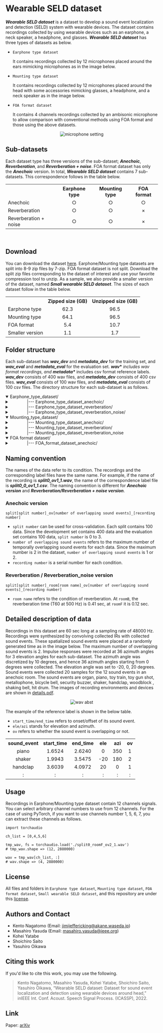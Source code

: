 # Wearable SELD dataset
<strong>_Wearable SELD dataset_</strong> is a dataset to develop a sound event localization and detection (SELD) system with wearable devices. The dataset contains recordings collected by using wearable devices such as an earphone, a neck speaker, a headphone, and glasses. <strong>_Wearable SELD dataset_</strong> has three types of datasets as below.

* `Earphone type dataset` <p>It contains recordings collected by 12 microphones placed around the ears mimicking microphones as in the image below. </p>

* `Mounting type dataset` <p>It contains recordings collected by 12 microphones placed around the head with some accessories mimicking glasses, a headphone, and a neck speaker as in the image below. </p>

* `FOA format dataset` <p>It contains 4 channels recordings collected by an ambisonic microphone to allow comparison with conventional methods using FOA format and those using the above datasets. </p>

<p align="center">
    <img src="https://user-images.githubusercontent.com/17283799/153329810-ba9cc764-5474-4a8a-9352-711693a7f7b8.png" alt="microphone setting" >
</p>

## Sub-datasets

Each dataset type has three versions of the sub-dataset; <strong>_Anechoic_</strong>, <strong>_Reverberation_</strong>, and <strong>_Reverberation + noise_</strong>. FOA format dataset has only the <strong>_Anechoic_</strong> version. In total, <strong>_Wearable SELD dataset_</strong> contains 7 sub-datasets. This correspondence follows in the table below.
<table align="center">
    <tr>
        <th></th>
        <th>Earphone type</th>
        <th>Mounting type</th>
        <th>FOA format</th>
    </tr>
    <tr>
        <td>Anechoic</td>
        <td align="center">○</td>
        <td align="center">○</td>
        <td align="center">○</td>
    </tr>
        <tr>
        <td>Reverberation</td>
        <td align="center">○</td>
        <td align="center">○</td>
        <td align="center">×</td>
    </tr>
        </tr>
        <tr>
        <td>Reverberation + noise</td>
        <td align="center">○</td>
        <td align="center">○</td>
        <td align="center">×</td>
    </tr>
</table>

<br>

## Download

You can download the dataset [here](https://doi.org/10.5281/zenodo.6030111). Earphone/Mounting type datasets are split into 8-9 zip files by 7-zip.
FOA format dataset is not split. Download the split zip files corresponding to the dataset of interest and use your favorite compression tool to unzip. As a sample, we also provide a smaller version of the dataset, named <strong>_Small wearable SELD dataset_</strong>. The sizes of each dataset follow in the table below.


<table align="center">
    <tr>
        <th></th>
        <th>Zipped size (GB)</th>
        <th>Unzipped size (GB)</th>
    </tr>
    <tr>
        <td>Earphone type</td>
        <td align="center">62.3</td>
        <td align="center">96.5</td>
    </tr>
    <tr>
        <td>Mounting type</td>
        <td align="center">64.1</td>
        <td align="center">96.5</td>
    </tr>
    </tr>
        <tr>
        <td>FOA format</td>
        <td align="center">5.4</td>
        <td align="center">10.7</td>
    </tr>
        </tr>
        <tr>
        <td>Smaller version</td>
        <td align="center">1.1</td>
        <td align="center">1.7</td>
    </tr>
</table>

## Folder structure

Each sub-dataset has <strong>_wav_dev_</strong> and <strong>_metadata_dev_</strong> for the training set, and <strong>_wav_eval_</strong> and <strong>_metadata_eval_</strong> for the evaluation set. <strong>_wav_\*_</strong> includes wav format recordings, and <strong>_metadata_\*_</strong> includes csv format reference labels. <strong>_wav_dev_</strong> consists of 400 wav files, and <strong>_metadata_dev_</strong> consists of 400 csv files. <strong>_wav_eval_</strong> consists of 100 wav files, and <strong>_metadata_eval_</strong> consists of 100 csv files. The directory structure for each sub-dataset is as follows.

<details open> 
<summary>
Earphone_type_dataset/
</summary>
    <details>
    <summary>
    &emsp;&emsp;&emsp;&emsp;|--- Earphone_type_dataset_anechoic/
    </summary>
        <details>
        <summary > &emsp;&emsp;&emsp;&emsp; &emsp;&emsp;&emsp;&emsp;
        |--- wav_dev/
        </summary>
            <p>&emsp;&emsp;&emsp;&emsp; &emsp;&emsp;&emsp;&emsp; &emsp;&emsp;&emsp;&emsp;|--- split0_ov1_1.wav</p>
            <p>&emsp;&emsp;&emsp;&emsp; &emsp;&emsp;&emsp;&emsp; &emsp;&emsp;&emsp;&emsp;|--- split1_ov2_1.wav</p>
            <p>&emsp;&emsp;&emsp;&emsp; &emsp;&emsp;&emsp;&emsp; &emsp;&emsp;&emsp;&emsp;|--- ...</p>
        </details>
        <details>
        <summary > &emsp;&emsp;&emsp;&emsp; &emsp;&emsp;&emsp;&emsp;
        |--- wav_eval/
        </summary>
            <p>&emsp;&emsp;&emsp;&emsp; &emsp;&emsp;&emsp;&emsp; &emsp;&emsp;&emsp;&emsp;|--- split0_ov1_1.wav</p>
            <p>&emsp;&emsp;&emsp;&emsp; &emsp;&emsp;&emsp;&emsp; &emsp;&emsp;&emsp;&emsp;|--- split0_ov2_1.wav</p>
            <p>&emsp;&emsp;&emsp;&emsp; &emsp;&emsp;&emsp;&emsp; &emsp;&emsp;&emsp;&emsp;|--- ...</p>
        </details>
        <details>
        <summary > &emsp;&emsp;&emsp;&emsp; &emsp;&emsp;&emsp;&emsp;
        |--- metadata_dev/
        </summary>
            <p>&emsp;&emsp;&emsp;&emsp; &emsp;&emsp;&emsp;&emsp; &emsp;&emsp;&emsp;&emsp;|--- split0_ov1_1.csv</p>
            <p>&emsp;&emsp;&emsp;&emsp; &emsp;&emsp;&emsp;&emsp; &emsp;&emsp;&emsp;&emsp;|--- split1_ov2_1.csv</p>
            <p>&emsp;&emsp;&emsp;&emsp; &emsp;&emsp;&emsp;&emsp; &emsp;&emsp;&emsp;&emsp;|--- ...</p>
        </details>
        <details>
        <summary > &emsp;&emsp;&emsp;&emsp; &emsp;&emsp;&emsp;&emsp;
        |--- metadata_eval/
        </summary>
            <p>&emsp;&emsp;&emsp;&emsp; &emsp;&emsp;&emsp;&emsp; &emsp;&emsp;&emsp;&emsp;|--- split0_ov1_1.csv</p>
            <p>&emsp;&emsp;&emsp;&emsp; &emsp;&emsp;&emsp;&emsp; &emsp;&emsp;&emsp;&emsp;|--- split0_ov2_1.csv</p>
            <p>&emsp;&emsp;&emsp;&emsp; &emsp;&emsp;&emsp;&emsp; &emsp;&emsp;&emsp;&emsp;|--- ...</p>
        </details>
    </details>
    <details>
    <summary>
    &emsp;&emsp;&emsp;&emsp;|--- Earphone_type_dataset_reverberation/
    </summary>
        <details>
        <summary > &emsp;&emsp;&emsp;&emsp; &emsp;&emsp;&emsp;&emsp;
        |--- wav_dev/
        </summary>
            <p>&emsp;&emsp;&emsp;&emsp; &emsp;&emsp;&emsp;&emsp; &emsp;&emsp;&emsp;&emsp;|--- split0_roomB_ov1_1.wav</p>
            <p>&emsp;&emsp;&emsp;&emsp; &emsp;&emsp;&emsp;&emsp; &emsp;&emsp;&emsp;&emsp;|--- split1_roomF_ov2_1.wav</p>
            <p>&emsp;&emsp;&emsp;&emsp; &emsp;&emsp;&emsp;&emsp; &emsp;&emsp;&emsp;&emsp;|--- ...</p>
        </details>
        <details>
        <summary > &emsp;&emsp;&emsp;&emsp; &emsp;&emsp;&emsp;&emsp;
        |--- wav_eval/
        </summary>
            <p>&emsp;&emsp;&emsp;&emsp; &emsp;&emsp;&emsp;&emsp; &emsp;&emsp;&emsp;&emsp;|--- split0_roomB_ov1_1.wav</p>
            <p>&emsp;&emsp;&emsp;&emsp; &emsp;&emsp;&emsp;&emsp; &emsp;&emsp;&emsp;&emsp;|--- split0_roomF_ov2_1.wav</p>
            <p>&emsp;&emsp;&emsp;&emsp; &emsp;&emsp;&emsp;&emsp; &emsp;&emsp;&emsp;&emsp;|--- ...</p>
        </details>
        <details>
        <summary > &emsp;&emsp;&emsp;&emsp; &emsp;&emsp;&emsp;&emsp;
        |--- metadata_dev/
        </summary>
            <p>&emsp;&emsp;&emsp;&emsp; &emsp;&emsp;&emsp;&emsp; &emsp;&emsp;&emsp;&emsp;|--- split0_roomB_ov1_1.csv</p>
            <p>&emsp;&emsp;&emsp;&emsp; &emsp;&emsp;&emsp;&emsp; &emsp;&emsp;&emsp;&emsp;|--- split1_roomF_ov2_1.csv</p>
            <p>&emsp;&emsp;&emsp;&emsp; &emsp;&emsp;&emsp;&emsp; &emsp;&emsp;&emsp;&emsp;|--- ...</p>
        </details>
        <details>
        <summary > &emsp;&emsp;&emsp;&emsp; &emsp;&emsp;&emsp;&emsp;
        |--- metadata_eval/
        </summary>
            <p>&emsp;&emsp;&emsp;&emsp; &emsp;&emsp;&emsp;&emsp; &emsp;&emsp;&emsp;&emsp;|--- split0_roomB_ov1_1.csv</p>
            <p>&emsp;&emsp;&emsp;&emsp; &emsp;&emsp;&emsp;&emsp; &emsp;&emsp;&emsp;&emsp;|--- split0_roomF_ov2_1.csv</p>
            <p>&emsp;&emsp;&emsp;&emsp; &emsp;&emsp;&emsp;&emsp; &emsp;&emsp;&emsp;&emsp;|--- ...</p>
        </details>
    </details>
    <details>
    <summary>
    &emsp;&emsp;&emsp;&emsp;|--- Earphone_type_dataset_reverberation_noise/
    </summary>
        <details>
        <summary > &emsp;&emsp;&emsp;&emsp; &emsp;&emsp;&emsp;&emsp;
        |--- wav_dev/
        </summary>
            <p>&emsp;&emsp;&emsp;&emsp; &emsp;&emsp;&emsp;&emsp; &emsp;&emsp;&emsp;&emsp;|--- split0_roomB_ov1_1.wav</p>
            <p>&emsp;&emsp;&emsp;&emsp; &emsp;&emsp;&emsp;&emsp; &emsp;&emsp;&emsp;&emsp;|--- split1_roomF_ov2_1.wav</p>
            <p>&emsp;&emsp;&emsp;&emsp; &emsp;&emsp;&emsp;&emsp; &emsp;&emsp;&emsp;&emsp;|--- ...</p>
        </details>
        <details>
        <summary > &emsp;&emsp;&emsp;&emsp; &emsp;&emsp;&emsp;&emsp;
        |--- wav_eval/
        </summary>
            <p>&emsp;&emsp;&emsp;&emsp; &emsp;&emsp;&emsp;&emsp; &emsp;&emsp;&emsp;&emsp;|--- split0_roomB_ov1_1.wav</p>
            <p>&emsp;&emsp;&emsp;&emsp; &emsp;&emsp;&emsp;&emsp; &emsp;&emsp;&emsp;&emsp;|--- split0_roomF_ov2_1.wav</p>
            <p>&emsp;&emsp;&emsp;&emsp; &emsp;&emsp;&emsp;&emsp; &emsp;&emsp;&emsp;&emsp;|--- ...</p>
        </details>
        <details>
        <summary > &emsp;&emsp;&emsp;&emsp; &emsp;&emsp;&emsp;&emsp;
        |--- metadata_dev/
        </summary>
            <p>&emsp;&emsp;&emsp;&emsp; &emsp;&emsp;&emsp;&emsp; &emsp;&emsp;&emsp;&emsp;|--- split0_roomB_ov1_1.csv</p>
            <p>&emsp;&emsp;&emsp;&emsp; &emsp;&emsp;&emsp;&emsp; &emsp;&emsp;&emsp;&emsp;|--- split1_roomF_ov2_1.csv</p>
            <p>&emsp;&emsp;&emsp;&emsp; &emsp;&emsp;&emsp;&emsp; &emsp;&emsp;&emsp;&emsp;|--- ...</p>
        </details>
        <details>
        <summary > &emsp;&emsp;&emsp;&emsp; &emsp;&emsp;&emsp;&emsp;
        |--- metadata_eval/
        </summary>
            <p>&emsp;&emsp;&emsp;&emsp; &emsp;&emsp;&emsp;&emsp; &emsp;&emsp;&emsp;&emsp;|--- split0_roomB_ov1_1.csv</p>
            <p>&emsp;&emsp;&emsp;&emsp; &emsp;&emsp;&emsp;&emsp; &emsp;&emsp;&emsp;&emsp;|--- split0_roomF_ov2_1.csv</p>
            <p>&emsp;&emsp;&emsp;&emsp; &emsp;&emsp;&emsp;&emsp; &emsp;&emsp;&emsp;&emsp;|--- ...</p>
        </details>
    </details>
</details>
<details open>
<summary>
Mounting_type_dataset/ 
</summary>
    <details>
    <summary>
    &emsp;&emsp;&emsp;&emsp;|--- Mounting_type_dataset_anechoic/
    </summary>
        <details>
        <summary > &emsp;&emsp;&emsp;&emsp; &emsp;&emsp;&emsp;&emsp;
        |--- wav_dev/
        </summary>
            <p>&emsp;&emsp;&emsp;&emsp; &emsp;&emsp;&emsp;&emsp; &emsp;&emsp;&emsp;&emsp;|--- split0_ov1_1.wav</p>
            <p>&emsp;&emsp;&emsp;&emsp; &emsp;&emsp;&emsp;&emsp; &emsp;&emsp;&emsp;&emsp;|--- split1_ov2_1.wav</p>
            <p>&emsp;&emsp;&emsp;&emsp; &emsp;&emsp;&emsp;&emsp; &emsp;&emsp;&emsp;&emsp;|--- ...</p>
        </details>
        <details>
        <summary > &emsp;&emsp;&emsp;&emsp; &emsp;&emsp;&emsp;&emsp;
        |--- wav_eval/
        </summary>
            <p>&emsp;&emsp;&emsp;&emsp; &emsp;&emsp;&emsp;&emsp; &emsp;&emsp;&emsp;&emsp;|--- split0_ov1_1.wav</p>
            <p>&emsp;&emsp;&emsp;&emsp; &emsp;&emsp;&emsp;&emsp; &emsp;&emsp;&emsp;&emsp;|--- split0_ov2_1.wav</p>
            <p>&emsp;&emsp;&emsp;&emsp; &emsp;&emsp;&emsp;&emsp; &emsp;&emsp;&emsp;&emsp;|--- ...</p>
        </details>
        <details>
        <summary > &emsp;&emsp;&emsp;&emsp; &emsp;&emsp;&emsp;&emsp;
        |--- metadata_dev/
        </summary>
            <p>&emsp;&emsp;&emsp;&emsp; &emsp;&emsp;&emsp;&emsp; &emsp;&emsp;&emsp;&emsp;|--- split0_ov1_1.csv</p>
            <p>&emsp;&emsp;&emsp;&emsp; &emsp;&emsp;&emsp;&emsp; &emsp;&emsp;&emsp;&emsp;|--- split1_ov2_1.csv</p>
            <p>&emsp;&emsp;&emsp;&emsp; &emsp;&emsp;&emsp;&emsp; &emsp;&emsp;&emsp;&emsp;|--- ...</p>
        </details>
        <details>
        <summary > &emsp;&emsp;&emsp;&emsp; &emsp;&emsp;&emsp;&emsp;
        |--- metadata_eval/
        </summary>
            <p>&emsp;&emsp;&emsp;&emsp; &emsp;&emsp;&emsp;&emsp; &emsp;&emsp;&emsp;&emsp;|--- split0_ov1_1.csv</p>
            <p>&emsp;&emsp;&emsp;&emsp; &emsp;&emsp;&emsp;&emsp; &emsp;&emsp;&emsp;&emsp;|--- split0_ov2_1.csv</p>
            <p>&emsp;&emsp;&emsp;&emsp; &emsp;&emsp;&emsp;&emsp; &emsp;&emsp;&emsp;&emsp;|--- ...</p>
        </details>
    </details>
    <details>
    <summary>
    &emsp;&emsp;&emsp;&emsp;|--- Mounting_type_dataset_reverberation/
    </summary>
                <details>
        <summary > &emsp;&emsp;&emsp;&emsp; &emsp;&emsp;&emsp;&emsp;
        |--- wav_dev/
        </summary>
            <p>&emsp;&emsp;&emsp;&emsp; &emsp;&emsp;&emsp;&emsp; &emsp;&emsp;&emsp;&emsp;|--- split0_roomB_ov1_1.wav</p>
            <p>&emsp;&emsp;&emsp;&emsp; &emsp;&emsp;&emsp;&emsp; &emsp;&emsp;&emsp;&emsp;|--- split1_roomF_ov2_1.wav</p>
            <p>&emsp;&emsp;&emsp;&emsp; &emsp;&emsp;&emsp;&emsp; &emsp;&emsp;&emsp;&emsp;|--- ...</p>
        </details>
        <details>
        <summary > &emsp;&emsp;&emsp;&emsp; &emsp;&emsp;&emsp;&emsp;
        |--- wav_eval/
        </summary>
            <p>&emsp;&emsp;&emsp;&emsp; &emsp;&emsp;&emsp;&emsp; &emsp;&emsp;&emsp;&emsp;|--- split0_roomB_ov1_1.wav</p>
            <p>&emsp;&emsp;&emsp;&emsp; &emsp;&emsp;&emsp;&emsp; &emsp;&emsp;&emsp;&emsp;|--- split0_roomF_ov2_1.wav</p>
            <p>&emsp;&emsp;&emsp;&emsp; &emsp;&emsp;&emsp;&emsp; &emsp;&emsp;&emsp;&emsp;|--- ...</p>
        </details>
        <details>
        <summary > &emsp;&emsp;&emsp;&emsp; &emsp;&emsp;&emsp;&emsp;
        |--- metadata_dev/
        </summary>
            <p>&emsp;&emsp;&emsp;&emsp; &emsp;&emsp;&emsp;&emsp; &emsp;&emsp;&emsp;&emsp;|--- split0_roomB_ov1_1.csv</p>
            <p>&emsp;&emsp;&emsp;&emsp; &emsp;&emsp;&emsp;&emsp; &emsp;&emsp;&emsp;&emsp;|--- split1_roomF_ov2_1.csv</p>
            <p>&emsp;&emsp;&emsp;&emsp; &emsp;&emsp;&emsp;&emsp; &emsp;&emsp;&emsp;&emsp;|--- ...</p>
        </details>
        <details>
        <summary > &emsp;&emsp;&emsp;&emsp; &emsp;&emsp;&emsp;&emsp;
        |--- metadata_eval/
        </summary>
            <p>&emsp;&emsp;&emsp;&emsp; &emsp;&emsp;&emsp;&emsp; &emsp;&emsp;&emsp;&emsp;|--- split0_roomB_ov1_1.csv</p>
            <p>&emsp;&emsp;&emsp;&emsp; &emsp;&emsp;&emsp;&emsp; &emsp;&emsp;&emsp;&emsp;|--- split0_roomF_ov2_1.csv</p>
            <p>&emsp;&emsp;&emsp;&emsp; &emsp;&emsp;&emsp;&emsp; &emsp;&emsp;&emsp;&emsp;|--- ...</p>
        </details>
    </details> 
    <details> 
    <summary>
    &emsp;&emsp;&emsp;&emsp;|--- Mounting_type_dataset_reverberation_noise
    </summary>
        <details>
        <summary > &emsp;&emsp;&emsp;&emsp; &emsp;&emsp;&emsp;&emsp;
        |--- wav_dev/
        </summary>
            <p>&emsp;&emsp;&emsp;&emsp; &emsp;&emsp;&emsp;&emsp; &emsp;&emsp;&emsp;&emsp;|--- split0_roomB_ov1_1.wav</p>
            <p>&emsp;&emsp;&emsp;&emsp; &emsp;&emsp;&emsp;&emsp; &emsp;&emsp;&emsp;&emsp;|--- split1_roomF_ov2_1.wav</p>
            <p>&emsp;&emsp;&emsp;&emsp; &emsp;&emsp;&emsp;&emsp; &emsp;&emsp;&emsp;&emsp;|--- ...</p>
        </details>
        <details>
        <summary > &emsp;&emsp;&emsp;&emsp; &emsp;&emsp;&emsp;&emsp;
        |--- wav_eval/
        </summary>
            <p>&emsp;&emsp;&emsp;&emsp; &emsp;&emsp;&emsp;&emsp; &emsp;&emsp;&emsp;&emsp;|--- split0_roomB_ov1_1.wav</p>
            <p>&emsp;&emsp;&emsp;&emsp; &emsp;&emsp;&emsp;&emsp; &emsp;&emsp;&emsp;&emsp;|--- split0_roomF_ov2_1.wav</p>
            <p>&emsp;&emsp;&emsp;&emsp; &emsp;&emsp;&emsp;&emsp; &emsp;&emsp;&emsp;&emsp;|--- ...</p>
        </details>
        <details>
        <summary > &emsp;&emsp;&emsp;&emsp; &emsp;&emsp;&emsp;&emsp;
        |--- metadata_dev/
        </summary>
            <p>&emsp;&emsp;&emsp;&emsp; &emsp;&emsp;&emsp;&emsp; &emsp;&emsp;&emsp;&emsp;|--- split0_roomB_ov1_1.csv</p>
            <p>&emsp;&emsp;&emsp;&emsp; &emsp;&emsp;&emsp;&emsp; &emsp;&emsp;&emsp;&emsp;|--- split1_roomF_ov2_1.csv</p>
            <p>&emsp;&emsp;&emsp;&emsp; &emsp;&emsp;&emsp;&emsp; &emsp;&emsp;&emsp;&emsp;|--- ...</p>
        </details>
        <details>
        <summary > &emsp;&emsp;&emsp;&emsp; &emsp;&emsp;&emsp;&emsp;
        |--- metadata_eval/
        </summary>
            <p>&emsp;&emsp;&emsp;&emsp; &emsp;&emsp;&emsp;&emsp; &emsp;&emsp;&emsp;&emsp;|--- split0_roomB_ov1_1.csv</p>
            <p>&emsp;&emsp;&emsp;&emsp; &emsp;&emsp;&emsp;&emsp; &emsp;&emsp;&emsp;&emsp;|--- split0_roomF_ov2_1.csv</p>
            <p>&emsp;&emsp;&emsp;&emsp; &emsp;&emsp;&emsp;&emsp; &emsp;&emsp;&emsp;&emsp;|--- ...</p>
        </details>
    </details>
</details> 
<details open>
    <summary>
    FOA format dataset/ 
    </summary>
    <details>
        <summary>
        &emsp;&emsp;&emsp;&emsp;|--- FOA_format_dataset_anechoic/
        </summary>
            <details>
        <summary > &emsp;&emsp;&emsp;&emsp; &emsp;&emsp;&emsp;&emsp;
        |--- wav_dev/
        </summary>
            <p>&emsp;&emsp;&emsp;&emsp; &emsp;&emsp;&emsp;&emsp; &emsp;&emsp;&emsp;&emsp;|--- split0_ov1_1.wav</p>
            <p>&emsp;&emsp;&emsp;&emsp; &emsp;&emsp;&emsp;&emsp; &emsp;&emsp;&emsp;&emsp;|--- split1_ov2_1.wav</p>
            <p>&emsp;&emsp;&emsp;&emsp; &emsp;&emsp;&emsp;&emsp; &emsp;&emsp;&emsp;&emsp;|--- ...</p>
        </details>
        <details>
        <summary > &emsp;&emsp;&emsp;&emsp; &emsp;&emsp;&emsp;&emsp;
        |--- wav_eval/
        </summary>
            <p>&emsp;&emsp;&emsp;&emsp; &emsp;&emsp;&emsp;&emsp; &emsp;&emsp;&emsp;&emsp;|--- split0_ov1_1.wav</p>
            <p>&emsp;&emsp;&emsp;&emsp; &emsp;&emsp;&emsp;&emsp; &emsp;&emsp;&emsp;&emsp;|--- split0_ov2_1.wav</p>
            <p>&emsp;&emsp;&emsp;&emsp; &emsp;&emsp;&emsp;&emsp; &emsp;&emsp;&emsp;&emsp;|--- ...</p>
        </details>
        <details>
        <summary > &emsp;&emsp;&emsp;&emsp; &emsp;&emsp;&emsp;&emsp;
        |--- metadata_dev/
        </summary>
            <p>&emsp;&emsp;&emsp;&emsp; &emsp;&emsp;&emsp;&emsp; &emsp;&emsp;&emsp;&emsp;|--- split0_ov1_1.csv</p>
            <p>&emsp;&emsp;&emsp;&emsp; &emsp;&emsp;&emsp;&emsp; &emsp;&emsp;&emsp;&emsp;|--- split1_ov2_1.csv</p>
            <p>&emsp;&emsp;&emsp;&emsp; &emsp;&emsp;&emsp;&emsp; &emsp;&emsp;&emsp;&emsp;|--- ...</p>
        </details>
        <details>
        <summary > &emsp;&emsp;&emsp;&emsp; &emsp;&emsp;&emsp;&emsp;
        |--- metadata_eval/
        </summary>
            <p>&emsp;&emsp;&emsp;&emsp; &emsp;&emsp;&emsp;&emsp; &emsp;&emsp;&emsp;&emsp;|--- split0_ov1_1.csv</p>
            <p>&emsp;&emsp;&emsp;&emsp; &emsp;&emsp;&emsp;&emsp; &emsp;&emsp;&emsp;&emsp;|--- split0_ov2_1.csv</p>
            <p>&emsp;&emsp;&emsp;&emsp; &emsp;&emsp;&emsp;&emsp; &emsp;&emsp;&emsp;&emsp;|--- ...</p>
        </details>
    </details>
</details>  

## Naming convention
The names of the data refer to its condition. The recordings and the corresponding label files have the same name. For example, if the name of the recording is <strong>_split0_ov1_1.wav_</strong>, the name of the correspondence label file is <strong>_split0_0_ov1_1.csv_</strong>. The naming convention is different for <strong>_Anechoic version_</strong> and <strong>_Reverberation/Reverberation + noise version_</strong>.

### Anechoic version

```
split[split number]_ov[number of overlapping sound events]_[recording number]
```
- `split number` can be used for cross-validation. Each split contains 100 data.
Since the development set contains 400 data and the evaluation set contains 100 data, `split number` is 0 to 3. <br>
- `number of overlapping sound events` refers to the maximum number of temporally overlapping sound events for each data. Since the maximum number is 2 in the dataset, `number of overlapping sound events` is 1 or 2. <br>
- `recording number` is a serial number for each condition.

### Reverberation / Reverberation_noise version

```
split[split number]_room[room name]_ov[number of overlapping sound events]_[recording number]
```
- `room name` refers to the condition of reverberation. At `roomB`, the reverberation time (T60 at 500 Hz) is 0.41 sec, at `roomF` it is 0.12 sec.

## Detailed description of data
Recordings in this dataset are 60 sec long at a sampling rate of 48000 Hz.
Recordings were synthesized by convolving collected IRs with collected sound events.
These spatialized sound events were placed at a randomly generated time as in the image below.
The maximum number of overlapping sound events is 2.
Impulse responses were recorded at 36 azimuth angles for 3 elevation angles for each sub-dataset.
The azimuth angle was discretized by 10 degrees, and hence 36 azimuth angles starting from 0 degrees were collected. The elevation angle was set to -20, 0, 20 degrees.
Sound events were collected 20 samples for the 12 sound events in an anechoic room.
The sound events are organ, piano, toy train, toy gun shot, metallophone, bicycle bell, security buzzer, shaker, handclap, woodblock , shaking bell, hit drum.
The images of recording environments and devices are shown in [details.pdf](hoge).

<p align="center">
    <img src="https://user-images.githubusercontent.com/17283799/153994956-ac340a6b-baad-498b-a570-8ba0de5b017e.png" alt="wav abst" >
</p>

The example of the reference label is shown in the below table. <br>
- `start_time/end_time` refers to onset/offset of its sound event. <br>
- `ele/azi` stands for elevation and azimuth. <br>
- `ov` refers to whether the sound event is overlapping or not.

<table align="center">
    <tr>
        <th>sound_event</th>
        <th>start_time</th>
        <th>end_time</th>
        <th>ele</th>
        <th>azi</th>
        <th>ov</th>
    </tr>
    <tr>
        <td align="center">piano</td>
        <td align="center">1.6524</td>
        <td align="center">2.6240</td>
        <td align="center">0</td>
        <td align="center">350</td>
        <td align="center">1</td>
    </tr>
    <tr>
        <td align="center">shaker</td>
        <td align="center">1.9943</td>
        <td align="center">3.5475</td>
        <td align="center">-20</td>
        <td align="center">180</td>
        <td align="center">2</td>
    </tr>
    <tr>
        <td align="center">handclap</td>
        <td align="center">3.6039</td>
        <td align="center">4.0972</td>
        <td align="center">20</td>
        <td align="center">0</td>
        <td align="center">1</td>
    </tr>
    <tr>
        <td align="center">:</td>
        <td align="center">:</td>
        <td align="center">:</td>
        <td align="center">:</td>
        <td align="center">:</td>
        <td align="center">:</td>
    </tr>
</table>


## Usage

Recordings in Earphone/Mounting type dataset contain 12 channels signals.
You can select arbitrary channel numbers to use from 12 channels. For the case of using PyTorch, if you want to use channels number 1, 5, 6, 7, you can extract these channels as follows.
```
import torchaudio

ch_list = [0,4,5,6]

tmp_wav, fs = torchaudio.load('./split0_roomF_ov2_1.wav')
# tmp_wav.shape => (12, 2880000)

wav = tmp_wav[ch_list, :]
# wav.shape => (4, 2880000)
```


## License
All files and folders in ``Earphone type dataset``, ``Mounting type dataset``, ``FOA format dataset``, ``Small wearable SELD dataset``, and this repository are under this [license](license.pdf).

## Authors and Contact
        
* Kento Nagatomo (Email: jimijeffericking@akane.waseda.jp)
* Masahiro Yasuda (Email: masahiro.yasuda@ieee.org)
* Kohei Yatabe
* Shoichiro Saito
* Yasuhiro Oikawa

## Citing this work

If you'd like to cite this work, you may use the following. 

> Kento Nagatomo, Masahiro Yasuda, Kohei Yatabe, Shoichiro Saito, Yasuhiro Oikawa, “Wearable SELD dataset: Dataset for sound event localization and detection using wearable devices around head,” inIEEE Int. Conf. Acoust. Speech Signal Process. (ICASSP), 2022.


## Link

Paper: [arXiv](hoge)
